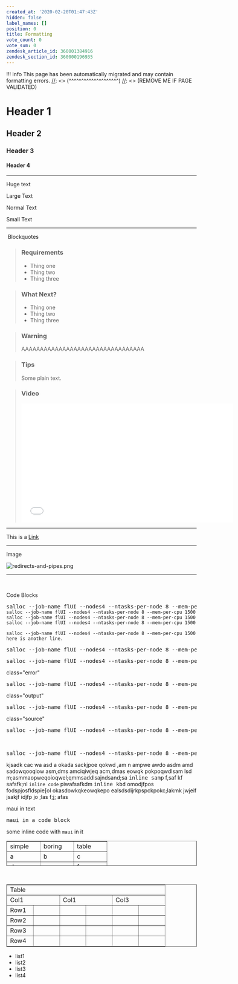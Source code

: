 ```yaml
---
created_at: '2020-02-20T01:47:43Z'
hidden: false
label_names: []
position: 0
title: Formatting
vote_count: 0
vote_sum: 0
zendesk_article_id: 360001384916
zendesk_section_id: 360000196935
---
```




[//]: <> (REMOVE ME IF PAGE VALIDATED)
[//]: <> (vvvvvvvvvvvvvvvvvvvv)
!!! info
    This page has been automatically migrated and may contain formatting errors.
[//]: <> (^^^^^^^^^^^^^^^^^^^^)
[//]: <> (REMOVE ME IF PAGE VALIDATED)

<h1>Header 1</h1>
<h2>Header 2</h2>
<h3>Header 3</h3>
<h4>Header 4</h4>
<hr>
<p><span class="wysiwyg-font-size-x-large">Huge text</span></p>
<p><span class="wysiwyg-font-size-large">Large Text</span></p>
<p><span class="wysiwyg-font-size-medium">Normal Text</span></p>
<p><span class="wysiwyg-font-size-small">Small Text</span></p>
<hr>
<p> Blockquotes</p>
<blockquote class="blockquote-prereq">
<h3 id="prerequisites">Requirements</h3>
<ul>
<li>Thing one</li>
<li>Thing two</li>
<li>Thing three</li>
</ul>
</blockquote>
<blockquote class="blockquote-postreq">
<h3 id="prerequisites">What Next?</h3>
<ul>
<li>Thing one</li>
<li>Thing two</li>
<li>Thing three</li>
</ul>
</blockquote>
<blockquote class="blockquote-warning">
<h3 id="prerequisites">Warning</h3>
<p>AAAAAAAAAAAAAAAAAAAAAAAAAAAAAAAAA</p>
</blockquote>
<blockquote class="blockquote-tip">
<h3 id="prerequisites">Tips</h3>
<p>Some plain text.</p>
</blockquote>
<blockquote class="blockquote-video">
<h3 id="Video">Video</h3>
<iframe src="//www.youtube-nocookie.com/embed/yDYXOntAlIk" width="560" height="315" frameborder="0" allowfullscreen=""></iframe>
</blockquote>
<hr>
<p>This is a <a href="https://www.w3schools.com/html/html_links.asp" target="_self">Link</a> </p>
<hr>
<p>Image</p>
<p><img src="https://support.nesi.org.nz/hc/article_attachments/6014468037775" alt="redirects-and-pipes.png"></p>
<hr>
<p> </p>
<p>Code Blocks</p>
<pre>salloc --job-name flUI --nodes4 --ntasks-per-node 8 --mem-per-cpu 1500<br><code>salloc --job-name flUI --nodes4 --ntasks-per-node 8 --mem-per-cpu 1500<br></code><code>salloc --job-name flUI --nodes4 --ntasks-per-node 8 --mem-per-cpu 1500<br></code><code>salloc --job-name flUI --nodes4 --ntasks-per-node 8 --mem-per-cpu 1500</code></pre>
<pre><code>salloc --job-name flUI --nodes4 --ntasks-per-node 8 --mem-per-cpu 1500<br>here is another line.</code></pre>
<pre><kbd>salloc --job-name flUI --nodes4 --ntasks-per-node 8 --mem-per-cpu 1500</kbd></pre>
<pre><samp>salloc --job-name flUI --nodes4 --ntasks-per-node 8 --mem-per-cpu 1500</samp></pre>
<p>class="error"</p>
<pre class="error"><samp>salloc --job-name flUI --nodes4 --ntasks-per-node 8 --mem-per-cpu 1500</samp></pre>
<p>class="output"</p>
<pre class="output"><samp>salloc --job-name flUI --nodes4 --ntasks-per-node 8 --mem-per-cpu 1500</samp></pre>
<p>class="source"</p>
<pre class="source"><samp>salloc --job-name flUI --nodes4 --ntasks-per-node 8 --mem-per-cpu 1500</samp></pre>
<p> </p>
<pre>salloc --job-name flUI --nodes4 --ntasks-per-node 8 --mem-per-cpu 1500</pre>
<p>kjsadk cac wa asd a okada sackjpoe qokwd ,am n ampwe awdo asdm amd sadowqooqiow asm,dms amciqiwjeq acm,dmas eowqk pokpoqwdlsam lsd m;asmmaopweqoioqwel;qmmsaddlsajndsand;sa <samp>inline samp</samp> f,saf kf safsfk;nl <code>inline code</code> piwafsafkdm <kbd>inline kbd</kbd> omodjfpos fodspjosfldspie[ol okasdowkqkeowqkepo ealsdsdijrkpspckpokc;lakmk jwjeif jsakjf idjfp jo ;las f;j; afas</p>
<p>maui in text</p>
<pre>maui in a code block</pre>
<p>some inline code with <code>maui</code> in it</p>
<table style="border-collapse: collapse; width: 100%; height: 66px;" border="1">
<tbody>
<tr style="height: 22px;">
<td style="width: 25%; height: 22px;">simple</td>
<td style="width: 25%; height: 22px;">boring</td>
<td style="width: 25%; height: 22px;">table</td>
</tr>
<tr style="height: 22px;">
<td style="width: 25%; height: 22px;">a</td>
<td style="width: 25%; height: 22px;">b</td>
<td style="width: 25%; height: 22px;">c</td>
</tr>
<tr style="height: 22px;">
<td style="width: 25%; height: 22px;">d</td>
<td style="width: 25%; height: 22px;">e</td>
<td style="width: 25%; height: 22px;">f</td>
</tr>
</tbody>
</table>
<p> </p>
<table style="border-collapse: collapse; width: 100%;" border="1">
<tbody>
<tr>
<td style="width: 85.7142%;" colspan="6">Table</td>
</tr>
<tr>
<td style="width: 28.5714%;" colspan="2">Col1 </td>
<td style="width: 28.5714%;" colspan="2">Col1 </td>
<td style="width: 14.2857%;" colspan="2">Col3</td>
</tr>
<tr>
<td style="width: 14.2857%;">Row1</td>
<td style="width: 14.2857%;"> </td>
<td style="width: 14.2857%;"> </td>
<td style="width: 14.2857%;"> </td>
<td style="width: 14.2857%;"> </td>
<td style="width: 14.2857%;"> </td>
</tr>
<tr>
<td style="width: 14.2857%;">Row2</td>
<td style="width: 14.2857%;"> </td>
<td style="width: 14.2857%;"> </td>
<td style="width: 14.2857%;"> </td>
<td style="width: 14.2857%;"> </td>
<td style="width: 14.2857%;"> </td>
</tr>
<tr>
<td style="width: 14.2857%;">Row3</td>
<td style="width: 14.2857%;"> </td>
<td style="width: 14.2857%;"> </td>
<td style="width: 14.2857%;"> </td>
<td style="width: 14.2857%;"> </td>
<td style="width: 14.2857%;"> </td>
</tr>
<tr>
<td style="width: 14.2857%;">Row4</td>
<td style="width: 14.2857%;"> </td>
<td style="width: 14.2857%;"> </td>
<td style="width: 14.2857%;"> </td>
<td style="width: 14.2857%;"> </td>
<td style="width: 14.2857%;"> </td>
</tr>
</tbody>
</table>
<ul>
<li>list1</li>
<li>list2</li>
<li>list3</li>
<li>list4</li>
</ul>
